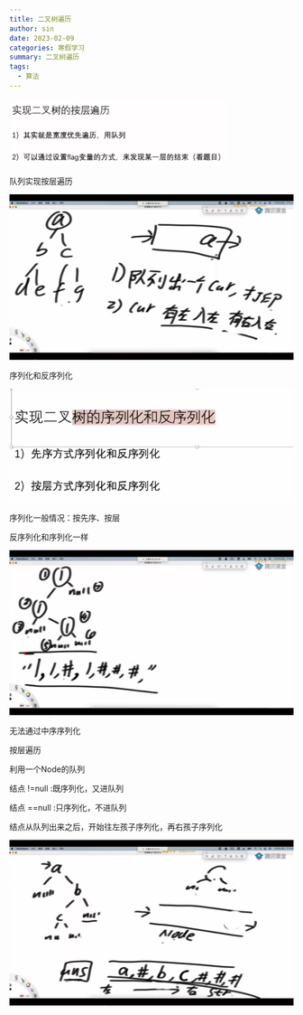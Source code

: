 ```yaml
---
title: 二叉树遍历
author: sin
date: 2023-02-09
categories: 寒假学习
summary: 二叉树遍历
tags: 
  - 算法
---
```


<img src="https://raw.githubusercontent.com/c-sin7/picgoIMG/main/image-20230209110552397.png" alt="image-20230209110552397" style="zoom:50%;" />

队列实现按层遍历

<img src="https://raw.githubusercontent.com/c-sin7/picgoIMG/main/image-20230209110743086.png" alt="image-20230209110743086" style="zoom:50%;" />

序列化和反序列化

<img src="https://raw.githubusercontent.com/c-sin7/picgoIMG/main/image-20230209111310756.png" alt="image-20230209111310756" style="zoom:80%;" />

序列化一般情况：按先序、按层

反序列化和序列化一样

<img src="https://raw.githubusercontent.com/c-sin7/picgoIMG/main/image-20230209151452031.png" alt="image-20230209151452031" style="zoom:50%;" />

无法通过中序序列化

按层遍历

利用一个Node的队列

结点 !=null :既序列化，又进队列

结点 ==null :只序列化，不进队列

结点从队列出来之后，开始往左孩子序列化，再右孩子序列化

<img src="https://raw.githubusercontent.com/c-sin7/picgoIMG/main/image-20230211140721708.png" alt="image-20230211140721708" style="zoom:50%;" />